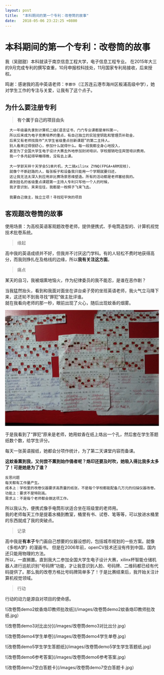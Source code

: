 ```yaml
---
layout: post
title:  "本科期间的第一个专利：改卷筒的故事"
date:   2018-05-06 23:22:25 +0800
---
```

# 本科期间的第一个专利：改卷筒的故事
我（吴甜甜）本科就读于南京信息工程大学，电子信息工程专业。 在2015年大三的9月完成专利的撰写查重，10月申报校科技处，11月国家专利局接收，后来授权。 

鸣谢：感谢我的高中英语老师：``李慕华``（江苏连云港市海州区板浦高级中学），她对学生工作的专注与关爱，让我有了这个点子。

## 为什么要注册专利
> **有个属于自己的项目由头**   


      大一年级最先拿到计算机二级C语言证书，门门专业课都是单科第一，  
      所以后来成为电子竞赛培养的重点，有自己独立的实验室钥匙和管理员补助金，  
      后来又有老师找我作“大学生省级重点创新课题”的第二主持人。  
      别人看来过得很舒心，参加什么就得什么。每一段我都全身心地投入，  
      甚至为了全国大学生电子设计大赛去外地参加封闭培训，学校报销吃住宾馆培训费用，  
      我一个多月起得早睡得晚，没有去上课。  
      
      大一学郭天祥十天学会51单片机，大二搞xilinx ZYNQ(FPGA+ARM双核)，  
      就像个不断赶路的人，每张板子和设备我只能用一个学期就要归还，  
      这让我无法太深入到应用非比赛场景思维塑造。所有的活动都是老师塞给我的。  
      直到挂名的省级重点课题第一主持人专利只写他一个人的时候，  
      我才意识到，来来往往，我都是一枚棋子飞来飞去。  
      
      我要自己做主，独立立项！寻找短平快的项目

## 客观题改卷筒的故事
使用场景：为高校英语客观题改卷老师，提供便携式、手电筒造型的、计算机视觉技术批卷系统。

>缘起  

高中我的英语成绩并不好，但我并不讨厌这门学科。有的人轻松不费时地获得高分，而我则挣扎在及格线的边缘，所以**我有关注这方面**。   
>痛点  

某天的自习，我被烟熏地恼火，作为纪律委员的我不能忍，是谁在恶作剧？  

当我猛然抬头，看到和我面对面坐在讲台桌子旁的坐班英语老师，我火气立马降下来，这还轮不到我寻找“罪犯”做主批评谁。  
就在我看向老师的那一秒，眼前出现了火心，随后出现蚊香的烟雾。  

![改卷筒demo1教师模板](/images/改卷筒demo1教师模板.jpg)

于是我看到了“罪犯”原来是老师，她用蚊香在纸上烙出一个孔，然后套在学生答题纸数个数，给学生评分。  

每天一张英语报纸，她都会分项作统计，为了第二天课堂内容而备课。  

**这蚊香熏到我，又何尝不熏到始作俑者呢？烙印还要及时吹，她吸入得比我多太多了！可是她是为了谁？**  

    反思问题  
    每天都有工作量产生。  
    成本上：学校里的改卷仪器要求高质量的纸张，不是每个学校都能配备几万元的扫描仪器改卷。  
    功能上：要求不是特别高。
    需求上：不是每个老师都会做这项工作。  

所以我认为，便携式像手电筒形状适合坐在班级里的老师用。  
我的老师每天工作是提着水桶到教室，桶里有书、试卷、笔等等，可以放进水桶里的东西就成了我的突破点。  

>记录  

高中我是**有本子**专门画自己想要的仪器设想的，包括城市规划的一些方案。就像《多啦A梦》的漫画书。
但是在2006年前，openCV技术还没有传到中国，国内还只能用物理的方法。  
所以，一直搁置。直到我大二参加全国大学生电子设计大赛，xilinx杯智能仓储机器人进行巡航识别“号码牌”功能，才让我意识到人脸、号码牌、二维码都已经有代码提供了。那么我的改卷方格比号码牌简单多了！于是比赛结束后，我开始关注计算机视觉领域。

>行动  

行动的动力是源自对项目的使命感。                      



![改卷筒demo2蚊香烙印教师批改纸](/images/改卷筒demo2蚊香烙印教师批改纸.jpg）  

![改卷筒demo3对比出分](/images/改卷筒demo3对比出分.jpg）  

![改卷筒demo4学生单卷](/images/改卷筒demo4学生单卷.jpg）  

![改卷筒demo5学生学生答题纸](/images/改卷筒demo5学生学生答题纸.jpg）   

![改卷筒demo6参考答案](/images/改卷筒demo6参考答案.jpg）  

![改卷筒demo7空白答题卡](/images/改卷筒demo7空白答题卡.jpg）  